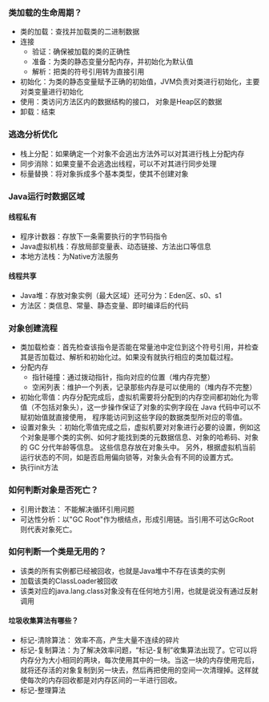### 类加载的生命周期？
- 类的加载：查找并加载类的二进制数据
- 连接
  - 验证：确保被加载的类的正确性
  - 准备：为类的静态变量分配内存，并初始化为默认值
  - 解析：把类的符号引用转为直接引用
- 初始化：为类的静态变量赋予正确的初始值，JVM负责对类进行初始化，主要对类变量进行初始化
- 使用：类访问方法区内的数据结构的接口， 对象是Heap区的数据
- 卸载：结束 
### 逃逸分析优化
- 栈上分配：如果确定一个对象不会逃出方法外可以对其进行栈上分配内存
- 同步消除：如果变量不会逃逸出线程，可以不对其进行同步处理
- 标量替换：将对象拆成多个基本类型，使其不创建对象
### Java运行时数据区域
#### 线程私有
- 程序计数器：存放下一条需要执行的字节码指令
- Java虚拟机栈：存放局部变量表、动态链接、方法出口等信息
- 本地方法栈：为Native方法服务
#### 线程共享
- Java堆：存放对象实例（最大区域）还可分为：Eden区、s0、s1
- 方法区：类信息、常量、静态变量、即时编译后的代码
### 对象创建流程
- 类加载检查：首先检查该指令是否能在常量池中定位到这个符号引用，并检查其是否加载过、解析和初始化过。如果没有就执行相应的类加载过程。
- 分配内存
  - 指针碰撞：通过拨动指针，指向对应的位置（堆内存完整）
  - 空闲列表：维护一个列表，记录那些内存是可以使用的（堆内存不完整）
- 初始化零值：内存分配完成后，虚拟机需要将分配到的内存空间都初始化为零值（不包括对象头），这一步操作保证了对象的实例字段在 Java 代码中可以不赋初始值就直接使用，
程序能访问到这些字段的数据类型所对应的零值。
- 设置对象头 ：初始化零值完成之后，虚拟机要对对象进行必要的设置，例如这个对象是哪个类的实例、如何才能找到类的元数据信息、对象的哈希码、对象的 GC 分代年龄等信息。 
这些信息存放在对象头中。 另外，根据虚拟机当前运行状态的不同，如是否启用偏向锁等，对象头会有不同的设置方式。
- 执行init方法
### 如何判断对象是否死亡？
- 引用计数法： 不能解决循环引用问题
- 可达性分析：以"GC Root"作为根结点，形成引用链。当引用不可达GcRoot则代表对象死亡。
### 如何判断一个类是无用的？
- 该类的所有实例都已经被回收，也就是Java堆中不存在该类的实例
- 加载该类的ClassLoader被回收
- 该类对应的java.lang.class对象没有在任何地方引用，也就是说没有通过反射调用
#### 垃圾收集算法有哪些？
- 标记-清除算法： 效率不高，产生大量不连续的碎片
- 标记-复制算法：为了解决效率问题，“标记-复制”收集算法出现了。它可以将内存分为大小相同的两块，每次使用其中的一块。当这一块的内存使用完后，就将还存活的对象复制到另一块去，然后再把使用的空间一次清理掉。这样就使每次的内存回收都是对内存区间的一半进行回收。
- 标记-整理算法

